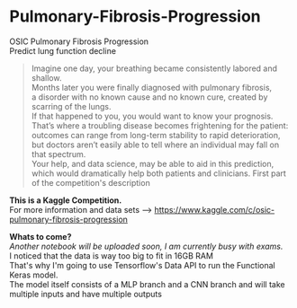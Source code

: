 # Pulmonary-Fibrosis-Progression
OSIC Pulmonary Fibrosis Progression\
Predict lung function decline

>Imagine one day, your breathing became consistently labored and shallow.\
>Months later you were finally diagnosed with pulmonary fibrosis, \
>a disorder with no known cause and no known cure, created by scarring of the lungs. \
>If that happened to you, you would want to know your prognosis. \
>That’s where a troubling disease becomes frightening for the patient: \
>outcomes can range from long-term stability to rapid deterioration, \
>but doctors aren’t easily able to tell where an individual may fall on that spectrum. \
>Your help, and data science, may be able to aid in this prediction, \
>which would dramatically help both patients and clinicians.
> First part of the competition's description

**This is a Kaggle Competition.** \
For more information and data sets --> https://www.kaggle.com/c/osic-pulmonary-fibrosis-progression  

**Whats to come?** \
*Another notebook will be uploaded soon, I am currently busy with exams.* \
I noticed that the data is way too big to fit in 16GB RAM\
That's why I'm going to use Tensorflow's Data API to run the Functional Keras model. \
The model itself consists of a MLP branch and a CNN branch and will take multiple inputs and have multiple outputs
